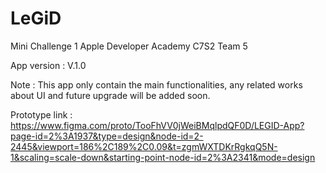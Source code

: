 # LeGiD
Mini Challenge 1 Apple Developer Academy C7S2 Team 5

App version : V.1.0

Note : This app only contain the main functionalities, any related works about UI and future upgrade will be added soon.

Prototype link : https://www.figma.com/proto/TooFhVV0jWeiBMqlpdQF0D/LEGID-App?page-id=2%3A1937&type=design&node-id=2-2445&viewport=186%2C189%2C0.09&t=zgmWXTDKrRgkqQ5N-1&scaling=scale-down&starting-point-node-id=2%3A2341&mode=design
